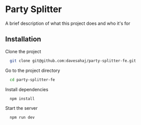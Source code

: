 # Party Splitter

A brief description of what this project does and who it's for

## Installation

Clone the project

```bash
  git clone git@github.com:davesahaj/party-splitter-fe.git
```

Go to the project directory

```bash
  cd party-splitter-fe
```

Install dependencies

```bash
  npm install
```

Start the server

```bash
  npm run dev
```
